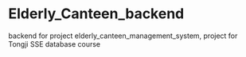 # Elderly_Canteen_backend
 backend for project elderly_canteen_management_system, project for Tongji SSE database course 

